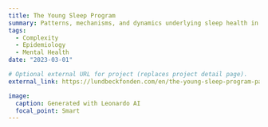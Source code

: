 ```yaml
---
title: The Young Sleep Program
summary: Patterns, mechanisms, and dynamics underlying sleep health in young adults.
tags:
  - Complexity
  - Epidemiology
  - Mental Health
date: "2023-03-01"

# Optional external URL for project (replaces project detail page).
external_link: https://lundbeckfonden.com/en/the-young-sleep-program-patterns-mechanisms-and-dynamics-underlying-sleep-health-in-young-adults

image:
  caption: Generated with Leonardo AI
  focal_point: Smart
---
```

